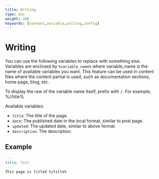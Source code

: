 ```yaml
---
title: Writing
type: doc
weight: 200
keywords: [content,variable,writing,config]
---
```

# Writing
You can use the following variables to replace with something else. Variables are enclosed by `%variable_name%` where variable_name is the name of available variables you want. This feature can be used in content files where the content partial is used, such as documentation sections, home page, blog, etc.

To display the raw of the variable name itself, prefix with `/`. For example, %//title%

Available variables:
- `title`: The title of the page.
- `date`: The published date in the local format, similar to post page.
- `updated`: The updated date, similar to above format.
- `description`: The description.

## Example
```markdown
---
title: Test
---
This page is titled %/title%
```